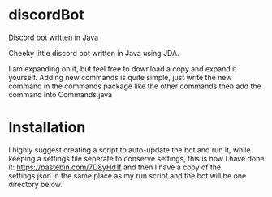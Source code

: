 # discordBot
Discord bot written in Java

Cheeky little discord bot written in Java using JDA.

I am expanding on it, but feel free to download a copy and expand it yourself.
Adding new commands is quite simple, just write the new command in the commands package like the other commands then add the command into Commands.java

# Installation
I highly suggest creating a script to auto-update the bot and run it, while keeping a settings file seperate to conserve settings, this is how I have done it: https://pastebin.com/7D8yHd1f and then I have a copy of the settings.json in the same place as my run script and the bot will be one directory below.
